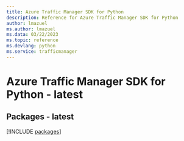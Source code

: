 ```yaml
---
title: Azure Traffic Manager SDK for Python
description: Reference for Azure Traffic Manager SDK for Python
author: lmazuel
ms.author: lmazuel
ms.data: 03/22/2023
ms.topic: reference
ms.devlang: python
ms.service: trafficmanager
---
```

# Azure Traffic Manager SDK for Python - latest
## Packages - latest
[!INCLUDE [packages](traffic-manager-index.md)]